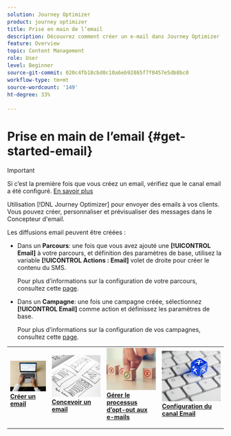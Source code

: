 ```yaml
---
solution: Journey Optimizer
product: journey optimizer
title: Prise en main de l’email
description: Découvrez comment créer un e-mail dans Journey Optimizer
feature: Overview
topic: Content Management
role: User
level: Beginner
source-git-commit: 020c4fb18cbd0c10a6eb92865f7f0457e5db8bc0
workflow-type: tm+mt
source-wordcount: '149'
ht-degree: 33%

---
```


# Prise en main de l’email {#get-started-email}

>[!IMPORTANT]
>
>Si c’est la première fois que vous créez un email, vérifiez que le canal email a été configuré. [En savoir plus](email-settings.md)

Utilisation [!DNL Journey Optimizer] pour envoyer des emails à vos clients. Vous pouvez créer, personnaliser et prévisualiser des messages dans le Concepteur d&#39;email.

Les diffusions email peuvent être créées :

* Dans un **Parcours**: une fois que vous avez ajouté une **[!UICONTROL Email]** à votre parcours, et définition des paramètres de base, utilisez la variable **[!UICONTROL Actions : Email]** volet de droite pour créer le contenu du SMS.

   Pour plus d’informations sur la configuration de votre parcours, consultez cette [page](../building-journeys/journey-gs.md).

* Dans un **Campagne**: une fois une campagne créée, sélectionnez **[!UICONTROL Email]** comme action et définissez les paramètres de base.

   Pour plus d’informations sur la configuration de vos campagnes, consultez cette [page](../campaigns/create-campaign.md#configure).

<table style="table-layout:fixed"><tr style="border: 0;">
<td>
<a href="create-email.md">
<img alt="Prospect" src="../assets/do-not-localize/email-create.jpeg">
</a>
<div><a href="create-email.md"><strong>Créer un email</strong>
</div>
<p>
</td>
<td>
<a href="get-started-email-design.md">
<img alt="Peu fréquent" src="../assets/do-not-localize/email-design.jpg">
</a>
<div>
<a href="get-started-email-design.md"><strong>Concevoir un email</strong></a>
</div>
<p></td>
<td>
<a href="email-opt-out.md">
<img alt="Validation" src="../assets/do-not-localize/email-opt-out.jpg">
</a>
<div>
<a href="email-opt-out.md"><strong>Gérer le processus d’opt-out aux e-mails</strong></a>
</div>
<p>
</td>
<td>
<a href="email-settings.md">
<img alt="Validation" src="../assets/do-not-localize/email-config.jpg">
</a>
<div>
<a href="email-settings.md"><strong>Configuration du canal Email</strong></a>
</div>
<p>
</td>
</tr></table>

